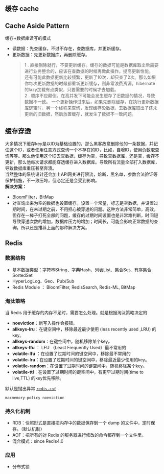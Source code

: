 缓存 cache
-------

## Cache Aside Pattern
缓存+数据库读写的模式
* 读数据：先查缓存，不过不存在，查数据库，并更新缓存。
* 更新数据：先更新数据库，再删除缓存。
  > 1 . 直接删除就行，不要更新缓存。缓存的数据可能是数据库取出后需要进行业务整合的，应该在查数据的时候再做此操作，提高更新性能。  
  > 还有可能此数据更新比较频繁，更新了10次，却只查了2次。那么如果你每次更新数据的时候都重新更新缓存，则非常浪费资源。hibernate的lazy加载有点类似，只要需要的时候才去加载。  
  > 2 . 顺序不应颠倒。在高并发下可能会发生缓存了旧数据的情况，导致数据不一致。
  > 一个更新操作过来后，如果先删除缓存，在执行更新数据库逻辑时，另一个线程来查询，发现缓存没数据，去数据库取出了还未更新的旧数据，然后放置缓存，就发生了数据不一致问题。

## 缓存穿透

大多情况下缓存key是以ID为基础设置的，那么黑客故意删除他的一条数据，并记住这个ID，或者使用任意方式查询一个不存在的ID，比如，自增ID，使用负数取查询等等。那么他使用这个ID去查数据，缓存为空，导致查数据库，还是空，缓存不更新，那么他每次请求都能穿透缓存进入数据库。导致所有流量全部打入数据库，导致数据库重压甚至奔溃。  
当然整体的系统设计还会加上API网关进行限流，熔断，黑名单，参数合法验证等保护措施，不一致压垮，但必定还是会受到影响。  
**解决方案：**
* [BloomFilter](../algorithm/BloomFilter.md)，BitMap
* 对查询出来为空的数据也设置缓存。设置一个常量，标志是空数据，并设置过期时间，在未过期之前，不用担心被穿透的问题。这种方法非常简单，高效，但存在一棒子打死全部的问题，缓存的过期时间设置也是非常难判断，时间短导致穿透次数的增加，数据库压力的增加；时间长，可能会影响正常数据的查询。所以还是推荐上面的那种解决方案。


## Redis

### 数据结构

* 基本数据类型：字符串String、字典Hash、列表List、集合Set、有序集合SortedSet
* HyperLogLog、Geo、Pub/Sub
* Redis Module ： BloomFilter, RedisSearch, Redis-ML, BitMap

### 淘汰策略
当 Redis 用于缓存的内存不足时，需要怎么处理。就是根据淘汰策略决定的
* **noeviction**：新写入操作会报错。
* **allkeys-lru**：在键空间中，移除最近最少使用 (less recently used ,LRU) 的key。
* **allkeys-random**：在键空间中，随机移除某个key。
* **allkeys-lfu** ： LFU （Least Frequently Used）最不常用的
* **volatile-lfu** ：在设置了过期时间的键空间中，移除最不常用的
* **volatile-lru**：在设置了过期时间的键空间中，移除最近最少使用的key。
* **volatile-random**：在设置了过期时间的键空间中，随机移除某个key。
* **volatile-ttl**：在设置了过期时间的键空间中，有更早过期时间(time to live,TTL) 的key优先移除。

默认是抛出异常 [`redis.cnf`](https://github.com/antirez/redis/blob/unstable/redis.conf#L841)
```bash
maxmemory-policy noeviction
```

### 持久化机制
* RDB：快照形式是直接把内存中的数据保存到一个 dump 的文件中，定时保存。（默认机制）
* AOF：把所有的对 Redis 的服务器进行修改的命令都存到一个文件里。
* 混合模式：since Redis4.0

### 应用
* 分布式锁
